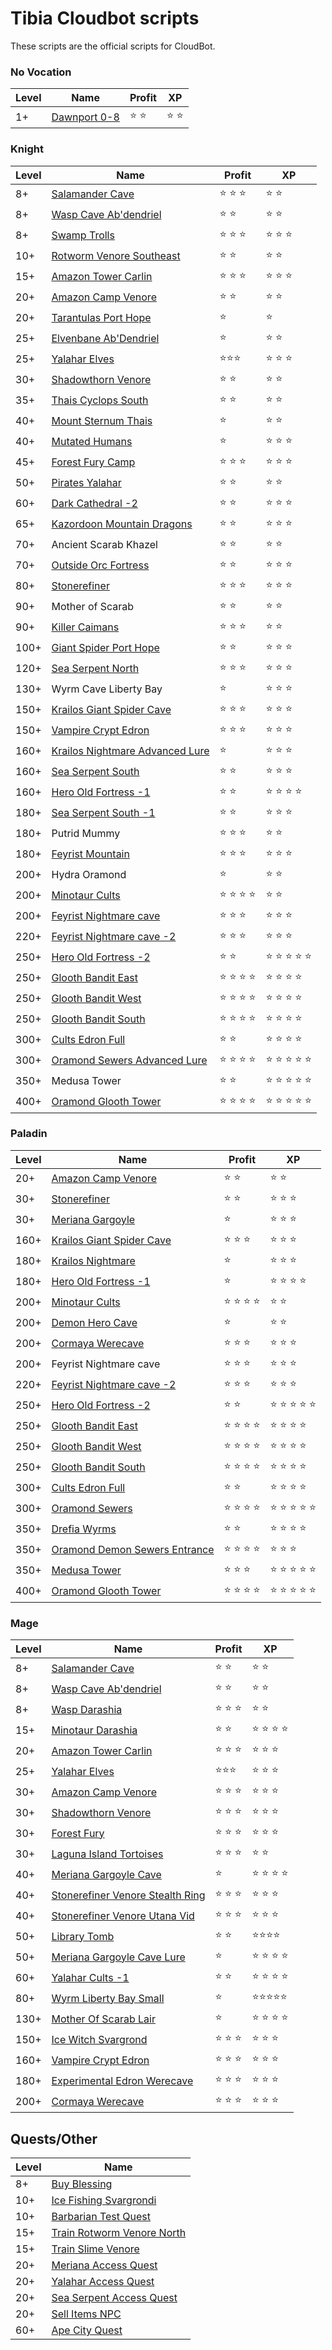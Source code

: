 # Tibia Cloudbot scripts

These scripts are the official scripts for CloudBot.

### No Vocation
| Level | Name                            | Profit                                  | XP                                      |
| ----- | ------------------------------- | --------------------------------------- | --------------------------------------- |
| 1+    | [Dawnport 0-8](dawnport/setup.json)             | :star: :star:                           | :star: :star:                           |

### Knight
| Level | Name                            | Profit                                  | XP                                      |
| ----- | ------------------------------- | --------------------------------------- | --------------------------------------- |
| 8+    | [Salamander Cave](salamander_cave/setup.json)             | :star: :star: :star:                          | :star: :star:                           |
| 8+    | [Wasp Cave Ab'dendriel](wasp_ab/setup_ek.json)  | :star: :star:                          | :star: :star:                           |
| 8+    | [Swamp Trolls](swamp_troll/setup.json)                | :star: :star: :star:                    | :star: :star: :star:                    |
| 10+   | [Rotworm Venore Southeast](rotworm_venore_southeast/setup.json)                | :star: :star:                    | :star: :star:                    |
| 15+   | [Amazon Tower Carlin](carlin_amazon_tower/setup.json)  | :star: :star: :star:    | :star: :star: :star:                    |
| 20+   | [Amazon Camp Venore](venore_amazon_camp/setup.json)   | :star: :star:                           | :star: :star:                           |
| 20+   | [Tarantulas Port Hope](tarantula_cave/setup.json)  | :star:                                  | :star:                                  |
| 25+   | [Elvenbane Ab'Dendriel](elvenbane/setup_ek.json)  | :star:                                  | :star: :star:                         |
| 25+   | [Yalahar Elves](yalahar_elves/setup_ek.json)  | :star::star::star:                                  | :star: :star: :star:                         |
| 30+   | [Shadowthorn Venore](elves_venore/setup.json)   | :star: :star:                           | :star: :star:                           |
| 35+   | [Thais Cyclops South](thais_cyclops_south/setup_ek.json)   | :star: :star:                           | :star: :star:                           |
| 40+   | [Mount Sternum Thais](mount_sternum/setup_ek.json) | :star:                                  | :star: :star:             |
| 40+   | [Mutated Humans](mutated_humans/setup.json) | :star:                                  | :star: :star: :star:             |
| 45+   | [Forest Fury Camp](forest_fury/setup.json)               | :star: :star: :star:                    | :star: :star: :star:                    |
| 50+   | [Pirates Yalahar](pirates_yalahar/setup.json)                 | :star: :star:                           | :star: :star:                           |
| 60+   | [Dark Cathedral -2](dark_cathedral/setup.json)   | :star: :star:                                  | :star: :star: :star:                    |
| 65+   | [Kazordoon Mountain Dragons](kazz_dragon/setup_ek.json)   | :star: :star:              | :star: :star: :star:                    |
| 70+   | Ancient Scarab Khazel           | :star: :star:                           | :star: :star:                    |     
| 70+   | [Outside Orc Fortress](outside_orc_fortress/setup_ek.json)   | :star: :star:              | :star: :star: :star:                    |
| 80+   | [Stonerefiner](stonerefiner/setup_ek.json) | :star: :star: :star:                    | :star: :star: :star:                    |
| 90+   | Mother of Scarab                | :star: :star:                           | :star: :star:                    |  
| 90+   | [Killer Caimans](killer_caimans/setup.json)                  | :star: :star: :star:                    | :star: :star:                           |
| 100+  | [Giant Spider Port Hope](giant_spider_cave/setup_ek.json)          | :star: :star:                           | :star: :star: :star:     |         
| 120+  | [Sea Serpent North](sea_serpent/setup_ek_north.json) | :star: :star: :star:                    | :star: :star: :star:                    | 
| 130+  | Wyrm Cave Liberty Bay           | :star:                                  | :star: :star: :star:                    |    
| 150+  | [Krailos Giant Spider Cave](krailos_spider_cave/setup.json)       | :star: :star: :star:                    | :star: :star: :star:                    |              
| 150+  | [Vampire Crypt Edron](vampire_crypt_edron/setup_ek.json)             | :star: :star: :star:                    | :star: :star: :star:                    |
| 160+  | [Krailos Nightmare Advanced Lure](krailos_nightmare_box/setup_ek.json) | :star:                                  | :star: :star: :star:                    |
| 160+  | [Sea Serpent South](sea_serpent/setup_ek_south.json) | :star: :star:                           | :star: :star: :star:                    |
| 160+  | [Hero Old Fortress -1](hero_fortress/setup_ek.json)   | :star: :star:                          | :star: :star: :star: :star:             |  
| 180+  | [Sea Serpent South -1](sea_serpent/setup_ek_south_down.json) | :star: :star:                           | :star: :star: :star:                    |
| 180+  | Putrid Mummy                    | :star: :star: :star:                    | :star: :star:                           |
| 180+  | [Feyrist Mountain](feyrist_mountain/setup.json)                | :star: :star: :star:                    | :star: :star: :star:                    |    
| 200+  | Hydra Oramond                   | :star:                                  | :star: :star:                           |
| 200+  | [Minotaur Cults](minotaur_cults/setup_ek.json) | :star: :star: :star: :star:             | :star: :star:                           |
| 200+  | [Feyrist Nightmare cave](feyrist_nightmare_cave/setup.json)| :star: :star: :star:             | :star: :star: :star:       
| 220+  | [Feyrist Nightmare cave -2](feyrist_nightmare_cave_down/setup_ek.json)| :star: :star: :star:             | :star: :star: :star:       
| 250+  | [Hero Old Fortress -2](hero_fortress_down/setup_ek.json)    | :star: :star:                           | :star: :star: :star: :star: :star:      |   
| 250+  | [Glooth Bandit East](glooth_bandit_east/setup_ek.json)  | :star: :star: :star: :star:             | :star: :star: :star: :star:             | 
| 250+  | [Glooth Bandit West](glooth_bandit_west/setup_ek.json)  | :star: :star: :star: :star:             | :star: :star: :star: :star:             | 
| 250+  | [Glooth Bandit South](glooth_bandit_south/setup_ek.json)  | :star: :star: :star: :star:             | :star: :star: :star: :star:             | 
| 300+  | [Cults Edron Full](edron_cults/setup_ek.json) | :star: :star:                           | :star: :star: :star: :star:             |
| 300+  | [Oramond Sewers Advanced Lure](oramond_sewers_box/setup_ek.json) | :star: :star: :star: :star:             | :star: :star: :star: :star: :star:      |
| 350+  | Medusa Tower                    | :star: :star:                           | :star: :star: :star: :star: :star:      |
| 400+  | [Oramond Glooth Tower](oramond_tower/setup_ek.json) | :star: :star: :star: :star:             | :star: :star: :star: :star: :star:      |       

### Paladin

| Level | Name                            | Profit                                  | XP                                      |
| ----- | ------------------------------- | --------------------------------------- | --------------------------------------- |
| 20+   | [Amazon Camp Venore](venore_amazon_camp/setup_rp.json)   | :star: :star:                           | :star: :star:                           |
| 30+   | [Stonerefiner](stonerefiner/setup_rp.json) | :star: :star:              | :star: :star: :star:                    |
| 30+   | [Meriana Gargoyle](meriana_gargoyle/setup_rp.json)            | :star:                                  | :star: :star: :star:                          |
| 160+  | [Krailos Giant Spider Cave](krailos_spider_cave/setup_rp.json)       | :star: :star: :star:                    | :star: :star: :star:                    |              
| 180+  | [Krailos Nightmare](krailos_nightmare/setup_rp.json) | :star:                                  | :star: :star: :star:                    |
| 180+  | [Hero Old Fortress -1](hero_fortress/setup_rp.json)            | :star:                                  | :star: :star: :star: :star:             |  
| 200+  | [Minotaur Cults](minotaur_cults/setup_rp.json)          | :star: :star: :star: :star:             | :star: :star:                           |
| 200+  | [Demon Hero Cave](demon_hero_cave/setup_rp.json)          | :star:        | :star: :star:                           |
| 200+  | [Cormaya Werecave](cormaya_werecave/setup_rp.json) | :star: :star: :star:                    | :star: :star: :star:                    |
| 200+  | Feyrist Nightmare cave          | :star: :star: :star:                    | :star: :star: :star:                    |      
| 220+  | [Feyrist Nightmare cave -2](feyrist_nightmare_cave_down/setup_rp.json)| :star: :star: :star:             | :star: :star: :star:       
| 250+  | [Hero Old Fortress -2](hero_fortress_down/setup_rp.json)    | :star: :star:                           | :star: :star: :star: :star: :star:      |   
| 250+  | [Glooth Bandit East](glooth_bandit_east/setup_rp.json)  | :star: :star: :star: :star:             | :star: :star: :star: :star:             | 
| 250+  | [Glooth Bandit West](glooth_bandit_west/setup_rp.json)  | :star: :star: :star: :star:             | :star: :star: :star: :star:             | 
| 250+  | [Glooth Bandit South](glooth_bandit_south/setup_rp.json)  | :star: :star: :star: :star:             | :star: :star: :star: :star:             | 
| 300+  | [Cults Edron Full](edron_cults/setup_rp.json) | :star: :star:                           | :star: :star: :star: :star:             |
| 300+  | [Oramond Sewers](oramond_sewers/setup_rp.json) | :star: :star: :star: :star:             | :star: :star: :star: :star: :star:      |
| 350+  | [Drefia Wyrms](drefia_wyrms/setup_rp.json) | :star: :star:        | :star: :star: :star: :star:      |       
| 350+  | [Oramond Demon Sewers Entrance](oramond_demon_sewers/setup_rp.json) | :star: :star: :star: :star:        | :star: :star: :star:      |       
| 350+  | [Medusa Tower](medusa_tower/setup_rp.json)     | :star: :star: :star:              | :star: :star: :star: :star: :star:      |
| 400+  | [Oramond Glooth Tower](oramond_tower/setup_rp.json) | :star: :star: :star: :star:        | :star: :star: :star: :star: :star:      |       

### Mage
| Level | Name                            | Profit                                  | XP                                      |
| ----- | ------------------------------- | --------------------------------------- | --------------------------------------- |
| 8+    | [Salamander Cave](salamander_cave/setup_mage.json)  | :star: :star:                          | :star: :star:                           |
| 8+    | [Wasp Cave Ab'dendriel](wasp_ab/setup_mage.json)  | :star: :star:                          | :star: :star:                           |
| 8+    | [Wasp Darashia](wasp_darashia/setup_mage.json)| :star: :star: :star:      | :star: :star:                           |
| 15+   | [Minotaur Darashia](minotaur_darashia/setup_mage.json)| :star: :star:                           | :star: :star: :star: :star:             |
| 20+   | [Amazon Tower Carlin](carlin_amazon_tower/setup_mage.json)  | :star: :star: :star:    | :star: :star: :star:                    |
| 25+   | [Yalahar Elves](yalahar_elves/setup_mage.json)  | :star::star::star:                                  | :star: :star: :star:                         |
| 30+   | [Amazon Camp Venore](venore_amazon_camp/setup_mage.json)  | :star: :star: :star:    | :star: :star: :star:                    |
| 30+   | [Shadowthorn Venore](elves_venore/setup_mage.json)  | :star: :star: :star:    | :star: :star: :star:                    |
| 30+   | [Forest Fury](forest_fury/setup_mage.json)  | :star: :star: :star:    | :star: :star: :star:                    |
| 30+   | [Laguna Island Tortoises](laguna_island_tortoises/setup_mage.json)   | :star: :star: :star:      | :star: :star:          |
| 40+   | [Meriana Gargoyle Cave](meriana_gargoyle/setup_mage.json) | :star:                                  | :star: :star: :star: :star:         |
| 40+   | [Stonerefiner Venore Stealth Ring](stonerefiner/setup_mage.json)  | :star: :star: :star:    | :star: :star: :star:                    |
| 40+   | [Stonerefiner Venore Utana Vid](stonerefiner/setup_mage_utana_vid.json)  | :star: :star: :star:    | :star: :star: :star:                    |
| 50+   | [Library Tomb](library_tomb/setup_mage.json)| :star: :star:                          | :star::star::star::star:         |
| 50+   | [Meriana Gargoyle Cave Lure](meriana_gargoyle/setup_mage_50.json) | :star:                                  | :star: :star: :star: :star:         |
| 60+   | [Yalahar Cults -1](yalahar_cults/setup_mage.json) | :star: :star:            | :star: :star: :star: :star:         |
| 80+   | [Wyrm Liberty Bay Small](wyrm_liberty_bay_small/setup_mage.json)| :star:    | :star::star::star::star::star:         |
| 130+  | [Mother Of Scarab Lair](mother_of_scarab/setup_mage.json) | :star:                    | :star: :star: :star: :star:             |
| 150+  | [Ice Witch Svargrond](ice_witch/setup_ms.json) | :star: :star: :star:                    | :star: :star: :star:                    |
| 160+  | [Vampire Crypt Edron](vampire_crypt_edron/setup_mage.json) | :star: :star: :star:                    | :star: :star: :star:                    |
| 180+  | [Experimental Edron Werecave](edron_werecave/setup_mage.json) | :star: :star: :star:                    | :star: :star: :star:                    |
| 200+  | [Cormaya Werecave](cormaya_werecave/setup_mage.json) | :star: :star: :star:                    | :star: :star: :star:                    |

## Quests/Other
| Level | Name                            | 
| ----- | ------------------------------- |
| 8+    | [Buy Blessing](buy_blessing/info.txt)                    |
| 10+   | [Ice Fishing Svargrondi](ice_fishing/setup.json)           |
| 10+   | [Barbarian Test Quest](quests/barbarian_test/info.txt)           |
| 15+   | [Train Rotworm Venore North](train_venore_rotworm_north/setup_ek.json)           |
| 15+   | [Train Slime Venore](train_slime/setup_ek.json)           |
| 20+   | [Meriana Access Quest](quests/meriana/info.txt)           |
| 20+   | [Yalahar Access Quest](quests/yalahar/info.txt)         |
| 20+   | [Sea Serpent Access Quest](quests/sea_serpent/info.txt)        |
| 20+   | [Sell Items NPC](sell_npc/setup.json)                    |
| 60+   | [Ape City Quest](quests/apes/setup_ek.json)        |
